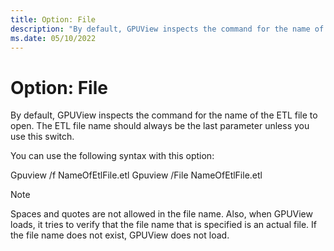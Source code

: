 ```yaml
---
title: Option: File
description: "By default, GPUView inspects the command for the name of the ETL file to open."
ms.date: 05/10/2022
---
```


# Option: File  

By default, GPUView inspects the command for the name of the ETL file to open. The ETL file name should always be the last parameter unless you use this switch.   

You can use the following syntax with this option:  

Gpuview /f NameOfEtlFile.etl 
Gpuview /File NameOfEtlFile.etl  

> [!NOTE]
> Spaces and quotes are not allowed in the file name. Also, when GPUView loads, it tries to verify that the file name that is specified is an actual file. If the file name does not exist, GPUView does not load. 

